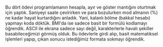 Bu dört ödevi programlamanın hesapla, ayır ve göster mantığını oturtmak için yaptık.
Saniyeyi saate çevirirken ve para bozulurken mod almanın (%) ne kadar hayat kurtardığını anladık. Yani, kalanlı bölme (bakkal hesabı) yapmayı koda döktük. BMI'da ise sadece basit bir formülü kodlamayı öğrendik. ASCII  ile ekrana sadece sayı değil, karakterlerle havalı şekiller basabileceğimizi görmüş olduk.
Bu ödevlerle girdi alıp, basit matematiksel işlemleri yapıp, çıkan sonucu istediğimiz formata sokmayı öğrendik. 
